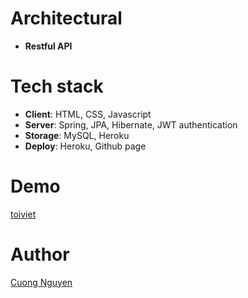 # Architectural
- **Restful API**

# Tech stack
- **Client**: HTML, CSS, Javascript
- **Server**: Spring, JPA, Hibernate, JWT authentication
- **Storage**: MySQL, Heroku
- **Deploy**: Heroku, Github page

# Demo
[toiviet](https://toiviet.app/)

# Author
[Cuong Nguyen](https://github.com/cuonvc)
